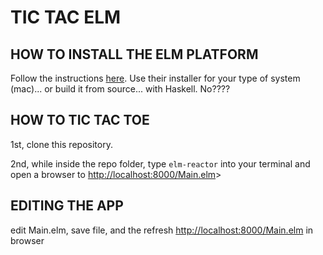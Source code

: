 # TIC TAC ELM

## HOW TO INSTALL THE ELM PLATFORM

Follow the instructions [here](http://elm-lang.org/install). Use their installer for your type of system (mac)... or build it from source... with Haskell. No????

## HOW TO TIC TAC TOE

1st, clone this repository.

2nd, while inside the repo folder, type `elm-reactor` into your terminal and open a browser to <http://localhost:8000/Main.elm>>

## EDITING THE APP

edit Main.elm, save file, and the refresh <http://localhost:8000/Main.elm> in browser
